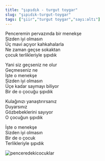 ```yaml
---
title: "şıpıdık - turgut toygar"
slug: "şıpıdık-turgut-toygar"
tags: ["şiir","turgut toygar","sayı:altı"]
---
```


Penceremin pervazında bir menekşe\
Sizden iyi olmasın\
Üç mavi açıyor kahkahalarla\
Ne zaman geçse sokaktan\
çocuk terlikleriyle şıpıdık

Yani siz geçseniz ne olur\
Geçmeseniz ne\
İşte o menekşe\
Sizden iyi olmasın\
Üçe kadar saymayı biliyor\
Bir de o çocuğu şıpıdık

Kulağınızı yanaştırırsanız\
Duyarsınız\
Gözbebeklerini sayıyor\
O çocuğun şıpıdık

İşte o menekşe\
Sizden iyi olmasın\
Bir de o çocuk\
Terlikleriyle şıpıdık

![penceredekicocuklar](/img/ky06_16_tayfunisildar.jpg)


